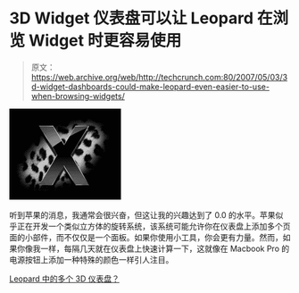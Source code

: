 # 3D Widget 仪表盘可以让 Leopard 在浏览 Widget 时更容易使用

> 原文：<https://web.archive.org/web/http://techcrunch.com:80/2007/05/03/3d-widget-dashboards-could-make-leopard-even-easier-to-use-when-browsing-widgets/>

![leopardx-1.png](img/392d09f1ab23dffa80c5e3e7d51576aa.png)

听到苹果的消息，我通常会很兴奋，但这让我的兴趣达到了 0.0 的水平。苹果似乎正在开发一个类似立方体的旋转系统，该系统可能允许你在仪表盘上添加多个页面的小部件，而不仅仅是一个面板。如果你使用小工具，你会更有力量。然而，如果你像我一样，每隔几天就在仪表盘上快速计算一下，这就像在 Macbook Pro 的电源按钮上添加一种特殊的颜色一样引人注目。

[Leopard 中的多个 3D 仪表盘？](https://web.archive.org/web/20160102021214/http://www.looprumors.com/index.php?multiple-3d-dashboards-in-leopard)